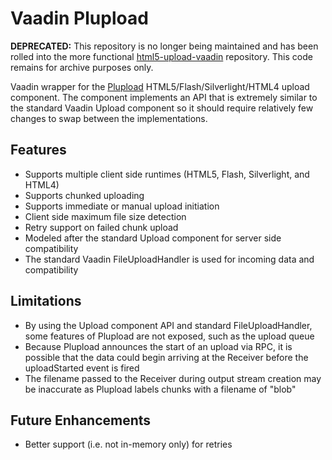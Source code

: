 # Vaadin Plupload

**DEPRECATED:** This repository is no longer being maintained and has been 
rolled into the more functional 
[html5-upload-vaadin](https://github.com/mpilone/html5-upload-vaadin) 
repository. This code remains for archive purposes only.

Vaadin wrapper for the [Plupload](http://www.plupload.com/) 
HTML5/Flash/Silverlight/HTML4 upload component. The component implements an API
that is extremely similar to the standard Vaadin Upload component so it
should require relatively few changes to swap between the implementations.

## Features
* Supports multiple client side runtimes (HTML5, Flash, Silverlight, and HTML4)
* Supports chunked uploading
* Supports immediate or manual upload initiation
* Client side maximum file size detection
* Retry support on failed chunk upload
* Modeled after the standard Upload component for server side compatibility
* The standard Vaadin FileUploadHandler is used for incoming data and 
  compatibility 

## Limitations
* By using the Upload component API and standard FileUploadHandler, some 
  features of Plupload are not exposed, such as the upload queue
* Because Plupload announces the start of an upload via RPC, it is possible 
  that the data could begin arriving at the Receiver before the uploadStarted 
  event is fired
* The filename passed to the Receiver during output stream creation may be 
  inaccurate as Plupload labels chunks with a filename of "blob"

## Future Enhancements
* Better support (i.e. not in-memory only) for retries

